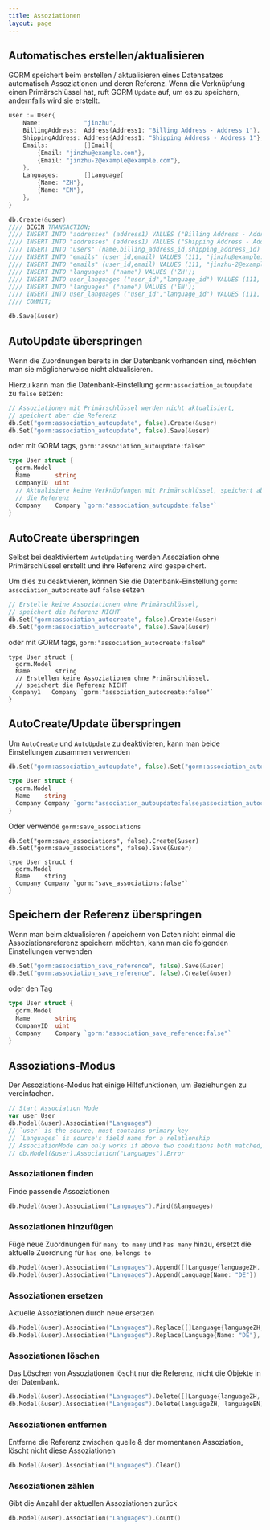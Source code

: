 ```yaml
---
title: Assoziationen
layout: page
---
```


## Automatisches erstellen/aktualisieren

GORM speichert beim erstellen / aktualisieren eines Datensatzes automatisch Assoziationen und deren Referenz. Wenn die Verknüpfung einen Primärschlüssel hat, ruft GORM `Update` auf, um es zu speichern, andernfalls wird sie erstellt.

```go
user := User{
    Name:            "jinzhu",
    BillingAddress:  Address{Address1: "Billing Address - Address 1"},
    ShippingAddress: Address{Address1: "Shipping Address - Address 1"},
    Emails:          []Email{
        {Email: "jinzhu@example.com"},
        {Email: "jinzhu-2@example@example.com"},
    },
    Languages:       []Language{
        {Name: "ZH"},
        {Name: "EN"},
    },
}

db.Create(&user)
//// BEGIN TRANSACTION;
//// INSERT INTO "addresses" (address1) VALUES ("Billing Address - Address 1");
//// INSERT INTO "addresses" (address1) VALUES ("Shipping Address - Address 1");
//// INSERT INTO "users" (name,billing_address_id,shipping_address_id) VALUES ("jinzhu", 1, 2);
//// INSERT INTO "emails" (user_id,email) VALUES (111, "jinzhu@example.com");
//// INSERT INTO "emails" (user_id,email) VALUES (111, "jinzhu-2@example.com");
//// INSERT INTO "languages" ("name") VALUES ('ZH');
//// INSERT INTO user_languages ("user_id","language_id") VALUES (111, 1);
//// INSERT INTO "languages" ("name") VALUES ('EN');
//// INSERT INTO user_languages ("user_id","language_id") VALUES (111, 2);
//// COMMIT;

db.Save(&user)
```

## AutoUpdate überspringen

Wenn die Zuordnungen bereits in der Datenbank vorhanden sind, möchten man sie möglicherweise nicht aktualisieren.

Hierzu kann man die Datenbank-Einstellung `gorm:association_autoupdate` zu `false` setzen:

```go
// Assoziationen mit Primärschlüssel werden nicht aktualisiert,
// speichert aber die Referenz
db.Set("gorm:association_autoupdate", false).Create(&user)
db.Set("gorm:association_autoupdate", false).Save(&user)
```

oder mit GORM tags, `gorm:"association_autoupdate:false"`

```go
type User struct {
  gorm.Model
  Name       string
  CompanyID  uint
  // Aktualisiere keine Verknüpfungen mit Primärschlüssel, speichert aber
  // die Referenz
  Company    Company `gorm:"association_autoupdate:false"`
}
```

## AutoCreate überspringen

Selbst bei deaktiviertem `AutoUpdating` werden Assoziation ohne Primärschlüssel erstellt und ihre Referenz wird gespeichert.

Um dies zu deaktivieren, können Sie die Datenbank-Einstellung `gorm: association_autocreate` auf ` false ` setzen

```go
// Erstelle keine Assoziationen ohne Primärschlüssel,
// speichert die Referenz NICHT
db.Set("gorm:association_autocreate", false).Create(&user)
db.Set("gorm:association_autocreate", false).Save(&user)
```

oder mit GORM tags, `gorm:"association_autocreate:false"`

    type User struct {
      gorm.Model
      Name       string
      // Erstellen keine Assoziationen ohne Primärschlüssel,
      // speichert die Referenz NICHT 
     Company1   Company `gorm:"association_autocreate:false"`
    }
    

## AutoCreate/Update überspringen

Um `AutoCreate` und `AutoUpdate` zu deaktivieren, kann man beide Einstellungen zusammen verwenden

```go
db.Set("gorm:association_autoupdate", false).Set("gorm:association_autocreate", false).Create(&user)

type User struct {
  gorm.Model
  Name    string
  Company Company `gorm:"association_autoupdate:false;association_autocreate:false"`
}
```

Oder verwende `gorm:save_associations`

    db.Set("gorm:save_associations", false).Create(&user)
    db.Set("gorm:save_associations", false).Save(&user)
    
    type User struct {
      gorm.Model
      Name    string
      Company Company `gorm:"save_associations:false"`
    }
    

## Speichern der Referenz überspringen

Wenn man beim aktualisieren / apeichern von Daten nicht einmal die Assoziationsreferenz speichern möchten, kann man die folgenden Einstellungen verwenden

```go
db.Set("gorm:association_save_reference", false).Save(&user)
db.Set("gorm:association_save_reference", false).Create(&user)
```

oder den Tag

```go
type User struct {
  gorm.Model
  Name       string
  CompanyID  uint
  Company    Company `gorm:"association_save_reference:false"`
}
```

## Assoziations-Modus

Der Assoziations-Modus hat einige Hilfsfunktionen, um Beziehungen zu vereinfachen.

```go
// Start Association Mode
var user User
db.Model(&user).Association("Languages")
// `user` is the source, must contains primary key
// `Languages` is source's field name for a relationship
// AssociationMode can only works if above two conditions both matched, check it ok or not:
// db.Model(&user).Association("Languages").Error
```

### Assoziationen finden

Finde passende Assoziationen

```go
db.Model(&user).Association("Languages").Find(&languages)
```

### Assoziationen hinzufügen

Füge neue Zuordnungen für `many to many` und `has many` hinzu, ersetzt die aktuelle Zuordnung für `has one`, `belongs to`

```go
db.Model(&user).Association("Languages").Append([]Language{languageZH, languageEN})
db.Model(&user).Association("Languages").Append(Language{Name: "DE"})
```

### Assoziationen ersetzen

Aktuelle Assoziationen durch neue ersetzen

```go
db.Model(&user).Association("Languages").Replace([]Language{languageZH, languageEN})
db.Model(&user).Association("Languages").Replace(Language{Name: "DE"}, languageEN)
```

### Assoziationen löschen

Das Löschen von Assoziationen löscht nur die Referenz, nicht die Objekte in der Datenbank.

```go
db.Model(&user).Association("Languages").Delete([]Language{languageZH, languageEN})
db.Model(&user).Association("Languages").Delete(languageZH, languageEN)
```

### Assoziationen entfernen

Entferne die Referenz zwischen quelle & der momentanen Assoziation, löscht nicht diese Assoziationen

```go
db.Model(&user).Association("Languages").Clear()
```

### Assoziationen zählen

Gibt die Anzahl der aktuellen Assoziationen zurück

```go
db.Model(&user).Association("Languages").Count()
```